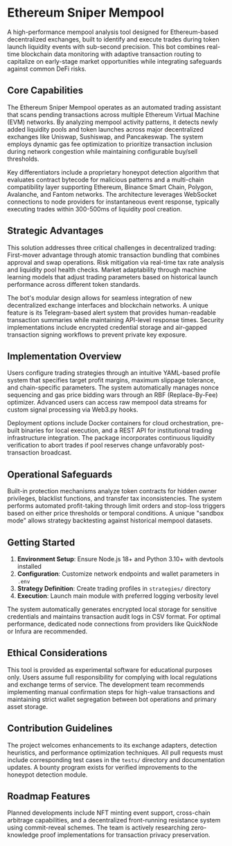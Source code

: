 # Ethereum Sniper Mempool  

A high-performance mempool analysis tool designed for Ethereum-based decentralized exchanges, built to identify and execute trades during token launch liquidity events with sub-second precision. This bot combines real-time blockchain data monitoring with adaptive transaction routing to capitalize on early-stage market opportunities while integrating safeguards against common DeFi risks.  

## Core Capabilities  
The Ethereum Sniper Mempool operates as an automated trading assistant that scans pending transactions across multiple Ethereum Virtual Machine (EVM) networks. By analyzing mempool activity patterns, it detects newly added liquidity pools and token launches across major decentralized exchanges like Uniswap, Sushiswap, and Pancakeswap. The system employs dynamic gas fee optimization to prioritize transaction inclusion during network congestion while maintaining configurable buy/sell thresholds.  

Key differentiators include a proprietary honeypot detection algorithm that evaluates contract bytecode for malicious patterns and a multi-chain compatibility layer supporting Ethereum, Binance Smart Chain, Polygon, Avalanche, and Fantom networks. The architecture leverages WebSocket connections to node providers for instantaneous event response, typically executing trades within 300-500ms of liquidity pool creation.  

## Strategic Advantages  
This solution addresses three critical challenges in decentralized trading: First-mover advantage through atomic transaction bundling that combines approval and swap operations. Risk mitigation via real-time tax rate analysis and liquidity pool health checks. Market adaptability through machine learning models that adjust trading parameters based on historical launch performance across different token standards.  

The bot's modular design allows for seamless integration of new decentralized exchange interfaces and blockchain networks. A unique feature is its Telegram-based alert system that provides human-readable transaction summaries while maintaining API-level response times. Security implementations include encrypted credential storage and air-gapped transaction signing workflows to prevent private key exposure.  

## Implementation Overview  
Users configure trading strategies through an intuitive YAML-based profile system that specifies target profit margins, maximum slippage tolerance, and chain-specific parameters. The system automatically manages nonce sequencing and gas price bidding wars through an RBF (Replace-By-Fee) optimizer. Advanced users can access raw mempool data streams for custom signal processing via Web3.py hooks.  

Deployment options include Docker containers for cloud orchestration, pre-built binaries for local execution, and a REST API for institutional trading infrastructure integration. The package incorporates continuous liquidity verification to abort trades if pool reserves change unfavorably post-transaction broadcast.  

## Operational Safeguards  
Built-in protection mechanisms analyze token contracts for hidden owner privileges, blacklist functions, and transfer tax inconsistencies. The system performs automated profit-taking through limit orders and stop-loss triggers based on either price thresholds or temporal conditions. A unique "sandbox mode" allows strategy backtesting against historical mempool datasets.  

## Getting Started  
1. **Environment Setup**: Ensure Node.js 18+ and Python 3.10+ with devtools installed  
2. **Configuration**: Customize network endpoints and wallet parameters in `.env`  
3. **Strategy Definition**: Create trading profiles in `strategies/` directory  
4. **Execution**: Launch main module with preferred logging verbosity level  

The system automatically generates encrypted local storage for sensitive credentials and maintains transaction audit logs in CSV format. For optimal performance, dedicated node connections from providers like QuickNode or Infura are recommended.  

## Ethical Considerations  
This tool is provided as experimental software for educational purposes only. Users assume full responsibility for complying with local regulations and exchange terms of service. The development team recommends implementing manual confirmation steps for high-value transactions and maintaining strict wallet segregation between bot operations and primary asset storage.  

## Contribution Guidelines  
The project welcomes enhancements to its exchange adapters, detection heuristics, and performance optimization techniques. All pull requests must include corresponding test cases in the `tests/` directory and documentation updates. A bounty program exists for verified improvements to the honeypot detection module.  

## Roadmap Features  
Planned developments include NFT minting event support, cross-chain arbitrage capabilities, and a decentralized front-running resistance system using commit-reveal schemes. The team is actively researching zero-knowledge proof implementations for transaction privacy preservation.
